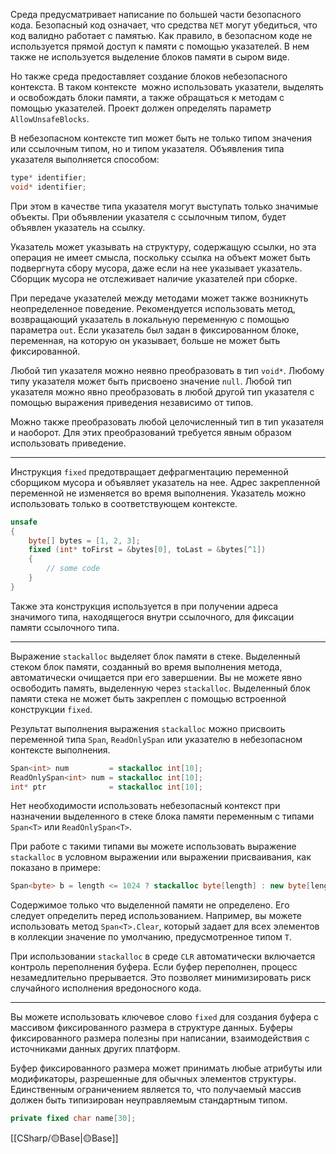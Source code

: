 Среда предусматривает написание по большей части безопасного кода. Безопасный 
код означает, что средства `NET` могут убедиться, что код валидно работает с памятью. 
Как правило, в безопасном коде не используется прямой доступ к памяти с помощью
указателей. В нем также не используется выделение блоков памяти в сыром виде.

Но также среда предоставляет создание блоков небезопасного контекста. В таком контексте  можно использовать указатели, выделять и освобождать блоки памяти, а также обращаться к методам с помощью указателей. Проект должен определять параметр `AllowUnsafeBlocks`.

В небезопасном контексте тип может быть не только типом значения или ссылочным
типом, но и типом указателя. Объявления типа указателя выполняется способом:

```c#
type* identifier;
void* identifier;
```

При этом в качестве типа указателя могут выступать только значимые объекты. При объявлении указателя с ссылочным типом, будет объявлен указатель на ссылку.

Указатель может указывать на структуру, содержащую ссылки, но эта операция не имеет смысла, поскольку ссылка на объект может быть подвергнута сбору мусора, даже если на нее указывает указатель. Сборщик мусора не отслеживает наличие указателей при сборке.

При передаче указателей между методами может также возникнуть неопределенное поведение. Рекомендуется использовать метод, возвращающий указатель в локальную переменную с помощью параметра `out`. Если указатель был задан в фиксированном
блоке, переменная, на которую он указывает, больше не может быть фиксированной.

Любой тип указателя можно неявно преобразовать в тип `void*`. Любому типу указателя может быть присвоено значение `null`. Любой тип указателя можно явно преобразовать в любой другой тип указателя с помощью выражения приведения независимо от типов.

Можно также преобразовать любой целочисленный тип в тип указателя и наоборот.
Для этих преобразований требуется явным образом использовать приведение.

---

Инструкция `fixed` предотвращает дефрагментацию переменной сборщиком мусора и объявляет указатель на нее. Адрес закрепленной переменной не изменяется во время выполнения. Указатель можно использовать только в соответствующем контексте.

```c#
unsafe
{
    byte[] bytes = [1, 2, 3];
    fixed (int* toFirst = &bytes[0], toLast = &bytes[^1]) 
    {
	    // some code
    }
}
```

Также эта конструкция используется в при получении адреса значимого типа,
находящегося внутри ссылочного, для фиксации памяти ссылочного типа.

---

Выражение `stackalloc` выделяет блок памяти в стеке. Выделенный стеком блок памяти, созданный во время выполнения метода, автоматически очищается при его завершении. 
Вы не можете явно освободить память, выделенную через `stackalloс`. Выделенный блок памяти стека не может быть закреплен с помощью встроенной конструкции `fixed`.

Результат выполнения выражения `stackalloc` можно присвоить переменной типа
`Span`, `ReadOnlySpan` или указателю в небезопасном контексте выполнения.

```c#
Span<int> num         = stackalloc int[10];
ReadOnlySpan<int> num = stackalloc int[10];
int* ptr              = stackalloc int[10];
```

Нет необходимости использовать небезопасный контекст при назначении выделенного
в стеке блока памяти переменным с типами `Span<T>` или `ReadOnlySpan<T>`.

При работе с такими типами вы можете использовать выражение `stackalloc`
в условном выражении или выражении присваивания, как показано в примере:

```c#
Span<byte> b = length <= 1024 ? stackalloc byte[length] : new byte[length];
```

Содержимое только что выделенной памяти не определено. Его следует определить перед использованием. Например, вы можете использовать метод `Span<T>.Clear`, который задает для всех элементов в коллекции значение по умолчанию, предусмотренное типом `T`.

При использовании `stackalloc` в среде `CLR` автоматически включается контроль переполнения буфера. Если буфер переполнен, процесс незамедлительно прерывается.
Это позволяет минимизировать риск случайного исполнения вредоносного кода.

---

Вы можете использовать ключевое слово `fixed`  для создания буфера с массивом фиксированного размера в структуре данных. Буферы фиксированного размера
полезны при написании, взаимодействия с источниками данных других платформ. 

Буфер фиксированного размера может принимать любые атрибуты или модификаторы, разрешенные для обычных элементов структуры. Единственным ограничением является то, что получаемый массив должен быть типизирован неуправляемым стандартным типом.

```c#
private fixed char name[30];
```

[[СSharp/🟡Base|🟡Base]]